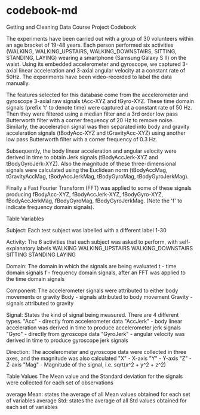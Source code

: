 codebook-md
=========================

Getting and Cleaning Data Course Project Codebook

The experiments have been carried out with a group of 30 volunteers within an age bracket of 19-48 years. Each person performed six activities (WALKING, WALKING_UPSTAIRS, WALKING_DOWNSTAIRS, SITTING, STANDING, LAYING) wearing a smartphone (Samsung Galaxy S II) on the waist. Using its embedded accelerometer and gyroscope, we captured 3-axial linear acceleration and 3-axial angular velocity at a constant rate of 50Hz. The experiments have been video-recorded to label the data manually.

The features selected for this database come from the accelerometer and gyroscope 3-axial raw signals tAcc-XYZ and tGyro-XYZ. These time domain signals (prefix 't' to denote time) were captured at a constant rate of 50 Hz. Then they were filtered using a median filter and a 3rd order low pass Butterworth filter with a corner frequency of 20 Hz to remove noise. Similarly, the acceleration signal was then separated into body and gravity acceleration signals (tBodyAcc-XYZ and tGravityAcc-XYZ) using another low pass Butterworth filter with a corner frequency of 0.3 Hz. 

Subsequently, the body linear acceleration and angular velocity were derived in time to obtain Jerk signals (tBodyAccJerk-XYZ and tBodyGyroJerk-XYZ). Also the magnitude of these three-dimensional signals were calculated using the Euclidean norm (tBodyAccMag, tGravityAccMag, tBodyAccJerkMag, tBodyGyroMag, tBodyGyroJerkMag). 

Finally a Fast Fourier Transform (FFT) was applied to some of these signals producing fBodyAcc-XYZ, fBodyAccJerk-XYZ, fBodyGyro-XYZ, fBodyAccJerkMag, fBodyGyroMag, fBodyGyroJerkMag. (Note the 'f' to indicate frequency domain signals). 

Table Variables

Subject: Each test subject was labelled with a different label
1-30

Activity: The 6 activities that each subject was asked to perform, with self-explanatory labels
WALKING
WALKING_UPSTAIRS
WALKING_DOWNSTAIRS
SITTING
STANDING
LAYING

Domain: The domain in which the signals are being evaluated
t - time domain signals
f - frequency domain signals, after an FFT was applied to the time domain signals

Component: The accelerometer signals were attributed to either body movements or gravity
Body - signals attributed to body movement
Gravity - signals attributed to gravity


Signal: States the kind of signal being measured. There are 4 different types.
"Acc" - directly from accelerometer data
"AccJerk" - body linear acceleration was derived in time to produce accelerometer jerk signals
"Gyro" - directly from gyroscope data
"GyroJerk" - angular velocity was derived in time to produce gyroscope jerk signals

Direction: The accelerometer and gyroscope data were collected in three axes, and the magnitude was also calculated
"X" - X-axis
"Y" - Y-axis
"Z" - Z-axis
"Mag" - Magnitude of the signal, i.e. sqrt(x^2 + y^2 + z^2)

Table Values
The Mean value and the Standard deviation for the signals were collected for each set of observations

average Mean: states the average of all Mean values obtained for each set of variables
average Std: states the average of all Std values obtained for each set of variables



